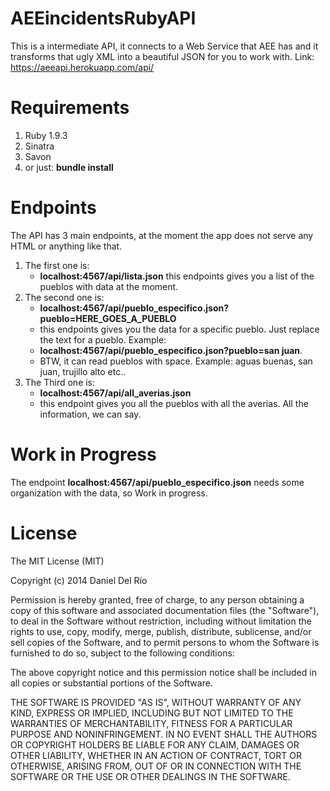 AEEincidentsRubyAPI
================

This is a intermediate API, it connects to a Web Service that AEE has and it transforms that ugly XML into a 
beautiful JSON for you to work with.
Link: https://aeeapi.herokuapp.com/api/

Requirements
=============
1. Ruby 1.9.3
2. Sinatra
3. Savon
4. or just: **bundle install**

Endpoints
===========

The API has 3 main endpoints, at the moment the app does not serve any HTML or anything like that.

1. The first one is: 
	* **localhost:4567/api/lista.json**
this endpoints gives you a list of the pueblos with data at the moment.
2. The second one is: 
	* **localhost:4567/api/pueblo_especifico.json?pueblo=HERE_GOES_A_PUEBLO** 
	* this endpoints gives you the data for a specific pueblo. Just replace the text for a pueblo. Example: 
	* **localhost:4567/api/pueblo_especifico.json?pueblo=san juan**. 
	* BTW, it can read pueblos with space. Example: aguas buenas, san juan, trujillo alto etc..
3. The Third one is: 
	* **localhost:4567/api/all_averias.json**
	* this endpoint gives you all the pueblos with all the averias. All the information, we can say.

Work in Progress
=================
The endpoint **localhost:4567/api/pueblo_especifico.json** needs some organization with the data, so Work in progress.


License
============
The MIT License (MIT)

Copyright (c) 2014 Daniel Del Río

Permission is hereby granted, free of charge, to any person obtaining a copy
of this software and associated documentation files (the "Software"), to deal
in the Software without restriction, including without limitation the rights
to use, copy, modify, merge, publish, distribute, sublicense, and/or sell
copies of the Software, and to permit persons to whom the Software is
furnished to do so, subject to the following conditions:

The above copyright notice and this permission notice shall be included in
all copies or substantial portions of the Software.

THE SOFTWARE IS PROVIDED "AS IS", WITHOUT WARRANTY OF ANY KIND, EXPRESS OR
IMPLIED, INCLUDING BUT NOT LIMITED TO THE WARRANTIES OF MERCHANTABILITY,
FITNESS FOR A PARTICULAR PURPOSE AND NONINFRINGEMENT. IN NO EVENT SHALL THE
AUTHORS OR COPYRIGHT HOLDERS BE LIABLE FOR ANY CLAIM, DAMAGES OR OTHER
LIABILITY, WHETHER IN AN ACTION OF CONTRACT, TORT OR OTHERWISE, ARISING FROM,
OUT OF OR IN CONNECTION WITH THE SOFTWARE OR THE USE OR OTHER DEALINGS IN
THE SOFTWARE.